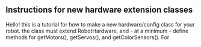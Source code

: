 ## Instructions for new hardware extension classes
Hello! this is a tutorial for how to make a new hardware/config class for your robot. the class must
extend RobotHardware, and - at a minimum - define methods for getMotors(), getServos(), and getColorSensors().
For
